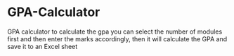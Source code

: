 # GPA-Calculator
GPA calculator to calculate the gpa you can select the number of modules first and then enter the marks accordingly, then it will calculate the GPA and save it to an Excel sheet
